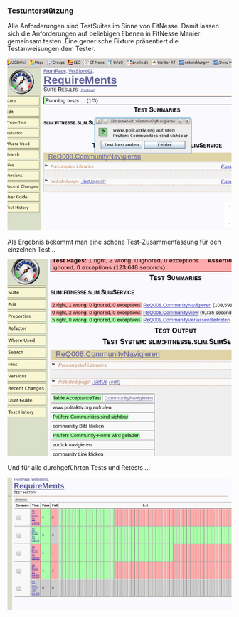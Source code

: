 ### Testunterstützung
Alle Anforderungen sind TestSuites im Sinne von FitNesse. Damit lassen sich die Anforderungen auf beliebigen Ebenen in FitNesse Manier gemeinsam testen. Eine generische Fixture präsentiert die Testanweisungen dem Tester.

![Abbildung 12: Teilautomatische Testunterstützung][test1]

[test1]: https://raw.githubusercontent.com/DomainDrivenArchitecture/ddaArchitecture/master/images/30_requirements/FitnesseTestunterstuetzung1.png "Abbildung 12: Teilautomatische Testunterstützung"

Als Ergebnis bekommt man eine schöne Test-Zusammenfassung für den einzelnen Test…

![Abbildung 13: Mehrere Abnahmetests in einer Suite zusammengefasst][test2]

[test2]: https://raw.githubusercontent.com/DomainDrivenArchitecture/ddaArchitecture/master/images/30_requirements/FitnesseTestunterstuetzung2.png "Abbildung 13: Mehrere Abnahmetests in einer Suite zusammengefasst"

Und für alle durchgeführten Tests und Retests ...

![Abbildung 14: Ein historischer Überblick über die letzten Testdurchführungen][test3]

[test3]: https://raw.githubusercontent.com/DomainDrivenArchitecture/ddaArchitecture/master/images/30_requirements/FitnesseTestunterstuetzung3.png "Abbildung 14: Ein historischer Überblick über die letzten Testdurchführungen"